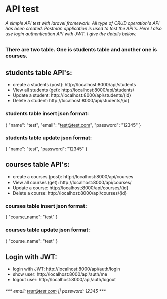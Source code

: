 # API test

###### A simple API test with laravel fromework. All type of CRUD operation's API has been created. Postman application is used to test the API's. Here I also use login authentication API with JWT. I give the details bellow.

### There are two table. One is students table and another one is courses.

## students table API's:
* create a students (post): http://localhost:8000/api/students
* View all students (get): http://localhost:8000/api/students/
* Update a student: http://localhost:8000/api/students/{id}
* Delete a student: http://localhost:8000/api/students/{id}

### students table insert json format:
{
    "name": "test",
    "email": "test@test.com",
    "password": "12345"
}
### students table update json format:
{
    "name": "test",
    "password": "12345"
}

## courses table API's:
* create a courses (post): http://localhost:8000/api/courses
* View all courses (get): http://localhost:8000/api/courses/
* Update a course: http://localhost:8000/api/courses/{id}
* Delete a course: http://localhost:8000/api/courses/{id}

### courses table insert json format:
{
    "course_name": "test"
}
### courses table update json format:
{
    "course_name": "test"
}

## Login with JWT:
* login with JWT: http://localhost:8000/api/auth/login
* show user: http://localhost:8000/api/auth/me
* logout user: http://localhost:8000/api/auth/logout

###### *** email: test@test.com || password: 12345 ***
